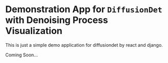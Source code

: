 # Demonstration App for `DiffusionDet` with Denoising Process Visualization

This is just a simple demo application for diffusiondet by react and django.

Coming Soon...
